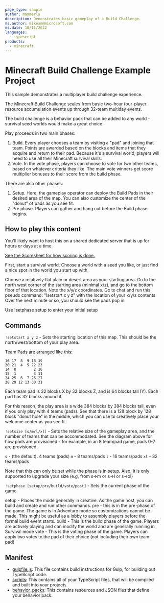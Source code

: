 ```yaml
---
page_type: sample
author: mammerla
description: Demonstrates basic gameplay of a Build Challenge.
ms.author: mikeam@microsoft.com
ms.date: 10/11/2022
languages:
  - typescript
products:
  - minecraft
---
```


# Minecraft Build Challenge Example Project

This sample demonstrates a multiplayer build challenge experience.

The Minecraft Build Challenge scales from basic two-hour four-player resource accumulation events up through 32-team multiday events.

The build challenge is a behavior pack that can be added to any world - survival seed worlds would make a great choice.

Play proceeds in two main phases:

1. Build. Every player chooses a team by visiting a "pad" and joining that team. Points are awarded based on the blocks and items that they acquire and return to their pad. Because it's a survival world, players will need to use all their Minecraft survival skills.
1. Vote. In the vote phase, players can choose to vote for two other teams, based on whatever criteria they like. The main vote winners get score multiplier bonuses to their score from the build phase.

There are also other phases:

1. Setup. Here, the gameplay operator can deploy the Build Pads in their desired area of the map.  You can also customize the center of the "donut" of pads as you see fit.
1. Pre phase. Players can gather and hang out before the Build phase begins.

## How to play this content

You'll likely want to host this on a shared dedicated server that is up for hours or days at a time.

[See the Scoresheet for how scoring is done.](ScoreSheet.md)

First, start a survival world. Choose a world with a seed you like, or just find a nice spot in the world you start up with.

Choose a relatively flat plain or desert area as your starting area.  Go to the north west corner of the starting area (minimal x/z), and go to the bottom floor of that location. Note the x/y/z coordinates. Go to chat and run this pseudo command: "!setstart x y z" with the location of your x/y/z contents. Over the next minute or so, you should see the pads pop in

Use !setphase setup to enter your initial setup


## Commands

`!setstart x y z` - Sets the starting location of this map. This should be the north/west/bottom of your play area. 

Team Pads are arranged like this:

```dotnetcli
16 17  8  9 18 19
20 21  4  5 22 23
14  0        2 10
15  1        3 11
24 25  6  7 26 27
28 29 12 13 30 31
```

Each team pad is 32 blocks X by 32 blocks Z, and is 64 blocks tall (Y). Each pad has 32 blocks around it.  

For this reason, the play area is a wide 384 blocks by 384 blocks tall, even if you only play with 4 teams (pads). See that there is a 128 block by 128 block "donut hole" in the middle, which you can use to creatively place your welcome center as you see fit.

`!setsize [s/m/l/xl]` - Sets the relative size of the gameplay area, and the number of teams that can be accommodated. See the diagram above for how pads are provisioned - for example, in an 8 team/pad game, pads 0-7 are provisioned.

`s` - (the default).  4 teams (pads)
`m` - 8 teams/pads
`l` - 16 teams/pads
`xl` - 32 teams/pads

Note that this can only be set while the phase is in setup. Also, it is only supported to upgrade your size (e.g, from s->m or s->l or s->xl)

`!setphase [setup/pre/build/vote/post]` - Sets the current phase of the game.
        
setup - Places the mode generally in creative. As the game host, you can build and create and run other commands.
pre - this is in the pre-phase of the game. The game is in Adventure mode so customizations cannot be made. This might be useful as a lobby to assembly players before the formal build event starts.
build - This is the build phase of the game. Players are actively playing and can modify the world and are generally running in Survival mode
vote - This is the voting phase of the game. Players can apply two votes to the pad of their choice (not including their own team pad)

## Manifest

- [gulpfile.js](https://github.com/microsoft/minecraft-scripting-samples/blob/main/ts-starter/gulpfile.js): This file contains build instructions for Gulp, for building out TypeScript code.
- [scripts](https://github.com/microsoft/minecraft-scripting-samples/blob/main/ts-starter/scripts): This contains all of your TypeScript files, that will be compiled and built into your projects.
- [behavior_packs](https://github.com/microsoft/minecraft-scripting-samples/blob/main/ts-starter/behavior_packs): This contains resources and JSON files that define your behavior pack.
